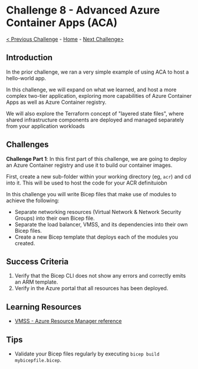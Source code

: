 # Challenge 8 - Advanced Azure Container Apps (ACA)

[< Previous Challenge](./Terraform-Challenge-07.md) - [Home](../README.md) - [Next Challenge>](./Terraform-Challenge-09.md)

## Introduction
In the prior challenge, we ran a very simple example of using ACA to host a hello-world app.

In this challenge, we will expand on what we learned, and host a more complex two-tier application, exploring more capabilities of Azure Container Apps as well as Azure Container registry.

We will also explore the Terraform concept of "layered state files", where shared infrastructure components are deployed and managed separately from your application workloads


## Challenges

**Challenge Part 1**:  In this first part of this challenge, we are going to deploy an Azure Container registry and use it to build our container images.

First, create a new sub-folder within your working directory (eg, `acr`) and cd into it.  This will be used to host the code for your ACR definituiobn

In this challenge you will write Bicep files that make use of modules to achieve the following:

- Separate networking resources (Virtual Network & Network Security Groups) into their own Bicep file.
- Separate the load balancer, VMSS, and its dependencies into their own Bicep files.
- Create a new Bicep template that deploys each of the modules you created.

## Success Criteria

1. Verify that the Bicep CLI does not show any errors and correctly emits an ARM template.
1. Verify in the Azure portal that all resources has been deployed.

## Learning Resources

- [VMSS - Azure Resource Manager reference](https://docs.microsoft.com/en-us/azure/templates/microsoft.compute/virtualmachinescalesets?tabs=json)

## Tips

- Validate your Bicep files regularly by executing `bicep build mybicepfile.bicep`.

